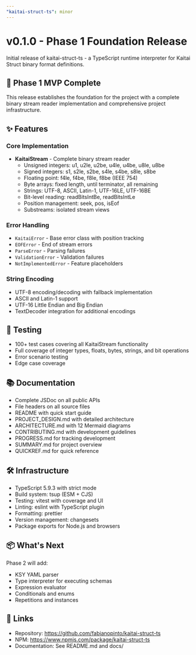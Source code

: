 ```yaml
---
"kaitai-struct-ts": minor
---
```


# v0.1.0 - Phase 1 Foundation Release

Initial release of kaitai-struct-ts - a TypeScript runtime interpreter for Kaitai Struct binary format definitions.

## 🎉 Phase 1 MVP Complete

This release establishes the foundation for the project with a complete binary stream reader implementation and comprehensive project infrastructure.

## ✨ Features

### Core Implementation

- **KaitaiStream** - Complete binary stream reader
  - Unsigned integers: u1, u2le, u2be, u4le, u4be, u8le, u8be
  - Signed integers: s1, s2le, s2be, s4le, s4be, s8le, s8be
  - Floating point: f4le, f4be, f8le, f8be (IEEE 754)
  - Byte arrays: fixed length, until terminator, all remaining
  - Strings: UTF-8, ASCII, Latin-1, UTF-16LE, UTF-16BE
  - Bit-level reading: readBitsIntBe, readBitsIntLe
  - Position management: seek, pos, isEof
  - Substreams: isolated stream views

### Error Handling

- `KaitaiError` - Base error class with position tracking
- `EOFError` - End of stream errors
- `ParseError` - Parsing failures
- `ValidationError` - Validation failures
- `NotImplementedError` - Feature placeholders

### String Encoding

- UTF-8 encoding/decoding with fallback implementation
- ASCII and Latin-1 support
- UTF-16 Little Endian and Big Endian
- TextDecoder integration for additional encodings

## 🧪 Testing

- 100+ test cases covering all KaitaiStream functionality
- Full coverage of integer types, floats, bytes, strings, and bit operations
- Error scenario testing
- Edge case coverage

## 📚 Documentation

- Complete JSDoc on all public APIs
- File headers on all source files
- README with quick start guide
- PROJECT_DESIGN.md with detailed architecture
- ARCHITECTURE.md with 12 Mermaid diagrams
- CONTRIBUTING.md with development guidelines
- PROGRESS.md for tracking development
- SUMMARY.md for project overview
- QUICKREF.md for quick reference

## 🛠️ Infrastructure

- TypeScript 5.9.3 with strict mode
- Build system: tsup (ESM + CJS)
- Testing: vitest with coverage and UI
- Linting: eslint with TypeScript plugin
- Formatting: prettier
- Version management: changesets
- Package exports for Node.js and browsers

## 📦 What's Next

Phase 2 will add:

- KSY YAML parser
- Type interpreter for executing schemas
- Expression evaluator
- Conditionals and enums
- Repetitions and instances

## 🔗 Links

- Repository: https://github.com/fabianopinto/kaitai-struct-ts
- NPM: https://www.npmjs.com/package/kaitai-struct-ts
- Documentation: See README.md and docs/
